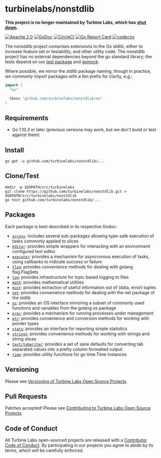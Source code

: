 
[//]: # ( Copyright 2018 Turbine Labs, Inc.                                   )
[//]: # ( you may not use this file except in compliance with the License.    )
[//]: # ( You may obtain a copy of the License at                             )
[//]: # (                                                                     )
[//]: # (     http://www.apache.org/licenses/LICENSE-2.0                      )
[//]: # (                                                                     )
[//]: # ( Unless required by applicable law or agreed to in writing, software )
[//]: # ( distributed under the License is distributed on an "AS IS" BASIS,   )
[//]: # ( WITHOUT WARRANTIES OR CONDITIONS OF ANY KIND, either express or     )
[//]: # ( implied. See the License for the specific language governing        )
[//]: # ( permissions and limitations under the License.                      )

# turbinelabs/nonstdlib

**This project is no longer maintained by Turbine Labs, which has
[shut down](https://blog.turbinelabs.io/turbine-labs-is-shutting-down-and-our-team-is-joining-slack-2ad41554920c).**

[![Apache 2.0](https://img.shields.io/badge/license-apache%202.0-blue.svg)](LICENSE)
[![GoDoc](https://godoc.org/github.com/turbinelabs/nonstdlib?status.svg)](https://godoc.org/github.com/turbinelabs/nonstdlib)
[![CircleCI](https://circleci.com/gh/turbinelabs/nonstdlib.svg?style=shield)](https://circleci.com/gh/turbinelabs/nonstdlib)
[![Go Report Card](https://goreportcard.com/badge/github.com/turbinelabs/nonstdlib)](https://goreportcard.com/report/github.com/turbinelabs/nonstdlib)
[![codecov](https://codecov.io/gh/turbinelabs/nonstdlib/branch/master/graph/badge.svg)](https://codecov.io/gh/turbinelabs/nonstdlib)

The nonstdlib project comprises extensions to the Go stdlib, either to increase
feature set or testability, and other utility code. The nonstdlib project has
no external dependencies beyond the go standard library; the tests depend on
our [test package](https://github.com/turbinelabs/test) and
[gomock](https://github.com/golang/mock).

Where possible, we mirror the stdlib package naming, though in practice, we
commonly import packages with a tbn prefix for clarity, e.g.:

```go
import (
  "os"

  tbnos "github.com/turbinelabs/nonstdlib/os"
)
```

## Requirements

- Go 1.10.3 or later (previous versions may work, but we don't build or test against them)

## Install

```
go get -u github.com/turbinelabs/nonstdlib/...
```

## Clone/Test

```
mkdir -p $GOPATH/src/turbinelabs
git clone https://github.com/turbinelabs/nonstdlib.git > $GOPATH/src/turbinelabs/nonstdlib
go test github.com/turbinelabs/nonstdlib/...
```

## Packages

Each package is best described in its respective Godoc:

- [`arrays`](https://godoc.org/github.com/turbinelabs/nonstdlib/arrays):
  includes several sub-packages allowing type-safe execution of tasks commonly
  applied to slices
- [`editor`](https://godoc.org/github.com/turbinelabs/nonstdlib/editor):
  provides simple wrappers for interacting with an environment configured text
  editor
- [`executor`](https://godoc.org/github.com/turbinelabs/nonstdlib/executor):
  provides a mechanism for asyncronous execution of tasks, using callbacks to
  indicate success or failure
- [`flag`](https://godoc.org/github.com/turbinelabs/nonstdlib/flag):
  provides convenience methods for dealing with golang flag.FlagSets
- [`log`](https://godoc.org/github.com/turbinelabs/nonstdlib/log):
  provides infrastructure for topic based logging to files
- [`math`](https://godoc.org/github.com/turbinelabs/nonstdlib/math):
  provides mathematical utilities
- [`must`](https://godoc.org/github.com/turbinelabs/nonstdlib/must):
  provides extraction of useful information out of (data, error) tuples
- [`net`](https://godoc.org/github.com/turbinelabs/nonstdlib/net):
  provides convenience methods for dealing with the net package of the stdlib
- [`os`](https://godoc.org/github.com/turbinelabs/nonstdlib/os):
  provides an OS interface mirroring a subset of commonly used functions and
  variables from the golang os package
- [`proc`](https://godoc.org/github.com/turbinelabs/nonstdlib/proc):
  provides a mechanism for running processes under management
- [`ptr`](https://godoc.org/github.com/turbinelabs/nonstdlib/ptr):
  provides convenience and conversion methods for working with pointer types
- [`stats`](https://godoc.org/github.com/turbinelabs/nonstdlib/stats):
  provides an interface for reporting simple statistics
- [`strings`](https://godoc.org/github.com/turbinelabs/nonstdlib/strings):
  provides convenience methods for working with strings and string slices
- [`text/tabwriter`](https://godoc.org/github.com/turbinelabs/nonstdlib/text/tabwriter):
   provides a set of sane defaults for converting tab separated values into a
   pretty column formatted output.
- [`time`](https://godoc.org/github.com/turbinelabs/nonstdlib/time):
  provides utility functions for go time.Time instances

## Versioning

Please see [Versioning of Turbine Labs Open Source Projects](http://github.com/turbinelabs/developer/blob/master/README.md#versioning).

## Pull Requests

Patches accepted! Please see [Contributing to Turbine Labs Open Source Projects](http://github.com/turbinelabs/developer/blob/master/README.md#contributing).

## Code of Conduct

All Turbine Labs open-sourced projects are released with a
[Contributor Code of Conduct](CODE_OF_CONDUCT.md). By participating in our
projects you agree to abide by its terms, which will be carefully enforced.
